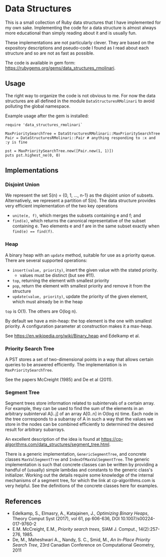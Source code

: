 # Data Structures

This is a small collection of Ruby data structures that I have implemented for my own sake. Implementing the code for a data
structure is almost always more educational than simply reading about it and is usually fun.

These implementations are not particularly clever. They are based on the expository descriptions and pseudo-code I found as I read
about each structure and so are not as fast as possible.

The code is available in gem form: https://rubygems.org/gems/data_structures_rmolinari.

## Usage

The right way to organize the code is not obvious to me. For now the data structures are all defined in the module
`DataStructuresRMolinari` to avoid polluting the global namespace.

Example usage after the gem is installed:
```
require 'data_structures_rmolinari`

MaxPrioritySearchTree = DataStructuresRMolinari::MaxPrioritySearchTree
Pair = DataStructuresRMolinari::Pair # anything responding to :x and :y is fine

pst = MaxPrioritySearchTree.new([Pair.new(1, 1)])
puts pst.highest_ne(0, 0)
```

## Implementations

### Disjoint Union

We represent the set S(n) = {0, 1, ..., n-1} as the disjoint union of subsets. Alternatively, we represent a partition of S(n). The data
structure provides very efficient implementation of the two key operations
- `unite(e, f)`, which merges the subsets containing e and f; and
- `find(e)`, which returns the canonical representative of the subset containing e. Two elements e and f are in the same subset
  exactly when `find(e) == find(f)`.

### Heap

A binary heap with an `update` method, suitable for use as a priority queue. There are several supported operations:
- `insert(value, priority)`, insert the given value with the stated priority.
  - values must be distinct (but see #11).
- `top`, returning the element with smallest priority
- `pop`, return the element with smallest priority and remove it from the structure
- `update(value, priority)`, update the priority of the given element, which must already be in the heap

`top` is O(1). The others are O(log n).

By default we have a min-heap: the top element is the one with smallest priority. A configuration parameter at construction makes it
a max-heap.

See https://en.wikipedia.org/wiki/Binary_heap and Edelkamp et al.

### Priority Search Tree

A PST stores a set of two-dimensional points in a way that allows certain queries to be answered efficiently. The implementation is
in `MaxPrioritySearchTree`.

See the papers McCreight (1985) and De et al (2011).

### Segment Tree

Segment trees store information related to subintervals of a certain array. For example, they can be used to find the sum of the
elements in an arbitrary subinterval A[i..j] of an array A[0..n] in O(log n) time. Each node in the tree corresponds to a subarray
of A in such a way that the values we store in the nodes can be combined efficiently to determined the desired result for arbitrary
subarrays.

An excellent description of the idea is found at https://cp-algorithms.com/data_structures/segment_tree.html.

There is a generic implementation, `GenericSegmentTree`, and concrete classes `MaxValSegmentTree` and
`IndexOfMaxValSegmentTree`. The generic implementation is such that concrete classes can be written by providing a handful of
(usually) simple lambdas and constants to the generic class's initializer. Working out the details require some knowledge of the
internal mechanisms of a segment tree, for which the link at cp-algorithms.com is very helpful. See the definitions of the concrete
classes here for examples.

## References
- Edelkamp, S., Elmasry, A., Katajainen, J., _Optimizing Binary Heaps_, Theory Comput Syst (2017), vol 61, pp 606-636, DOI 10.1007/s00224-017-9760-2
- E.M. McCreight, E.M., _Priority search trees_, SIAM J. Comput., 14(2):257-276, 1985.
- De, M., Maheshwari A.,, Nandy, S. C., Smid, M., _An In-Place Priority Search Tree_, 23rd Canadian Conference on Computational Geometry, 2011

